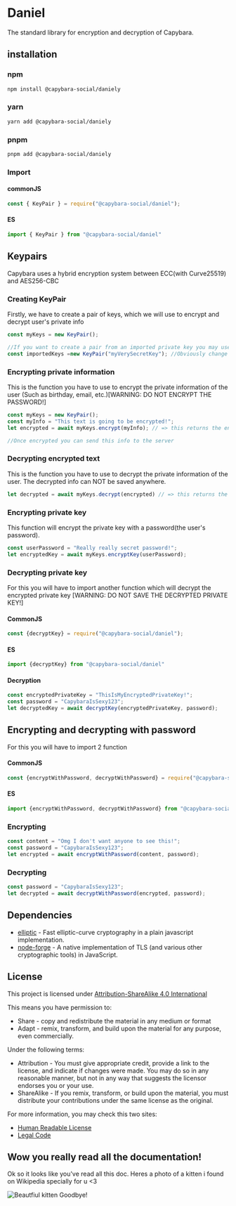 # Daniel 

The standard library for encryption and decryption of Capybara.

## installation


### npm
```bash
npm install @capybara-social/daniely
```

### yarn
```bash
yarn add @capybara-social/daniely
```

### pnpm
```bash
pnpm add @capybara-social/daniely
```


### Import

#### commonJS
```js
const { KeyPair } = require("@capybara-social/daniel");
```

#### ES
```js
import { KeyPair } from "@capybara-social/daniel"
```

## Keypairs

Capybara uses a hybrid encryption system between ECC(with Curve25519) and AES256-CBC

### Creating KeyPair
Firstly, we have to create a pair of keys, which we will use to encrypt and decrypt user's private info
```js
const myKeys = new KeyPair();

//If you want to create a pair from an imported private key you may use it like this
const importedKeys =new KeyPair("myVerySecretKey"); //Obviously change the "myVerySecretKey" with the imported private key
```

### Encrypting private information

This is the function you have to use to encrypt the private information of the user (Such as birthday, email, etc.)\[WARNING: DO NOT ENCRYPT THE PASSWORD!\]

```js
const myKeys = new KeyPair();
const myInfo = "This text is going to be encrypted!";
let encrypted = await myKeys.encrypt(myInfo); // => this returns the encrypted text

//Once encrypted you can send this info to the server
```

### Decrypting encrypted text

This is the function you have to use to decrypt the private information of the user. The decrypted info can NOT be saved anywhere. 
```js
let decrypted = await myKeys.decrypt(encrypted) // => this returns the decrypted text or throw an error 
```
### Encrypting private key
This function will encrypt the private key with a password(the user's password).
```js
const userPassword = "Really really secret password!";
let encryptedKey = await myKeys.encryptKey(userPassword);
``` 

### Decrypting private key
For this you will have to import another function which will decrypt the encrypted private key
\[WARNING: DO NOT SAVE THE DECRYPTED PRIVATE KEY!\]
#### CommonJS
```js
const {decryptKey} = require("@capybara-social/daniel");
```
#### ES
```js
import {decryptKey} from "@capybara-social/daniel"
```


#### Decryption
```js
const encryptedPrivateKey = "ThisIsMyEncryptedPrivateKey!";
const password = "CapybaraIsSexy123";
let decryptedKey = await decryptKey(encryptedPrivateKey, password);
```

## Encrypting and decrypting with password

For this you will have to import 2 function
#### CommonJS
```js
const {encryptWithPassword, decryptWithPassword} = require("@capybara-social/daniel");
```
#### ES
```js
import {encryptWithPassword, decryptWithPassword} from "@capybara-social/daniel"
```


### Encrypting
```js
const content = "Omg I don't want anyone to see this!";
const password = "CapybaraIsSexy123";
let encrypted = await encryptWithPassword(content, password);
```

### Decrypting
```js
const password = "CapybaraIsSexy123";
let decrypted = await decryptWithPassword(encrypted, password);
```

## Dependencies

* [elliptic](https://www.npmjs.com/package/elliptic) - Fast elliptic-curve cryptography in a plain javascript implementation.
* [node-forge](https://www.npmjs.com/package/node-forge) - A native implementation of TLS (and various other cryptographic tools) in JavaScript.

## License

This project is licensed under [Attribution-ShareAlike 4.0 International](https://creativecommons.org/licenses/by-sa/4.0/)

This means you have permission to:
* Share - copy and redistribute the material in any medium or format 
* Adapt - remix, transform, and build upon the material
for any purpose, even commercially. 

Under the following terms: 
* Attribution - You must give appropriate credit, provide a link to the license, and indicate if changes were made. You may do so in any reasonable manner, but not in any way that suggests the licensor endorses you or your use. 
* ShareAlike - If you remix, transform, or build upon the material, you must distribute your contributions under the same license as the original. 


For more information, you may check this two sites:

* [Human Readable License](https://creativecommons.org/licenses/by-sa/4.0/)
* [Legal Code](https://creativecommons.org/licenses/by-sa/4.0/legalcode)


## Wow you really read all the documentation!

Ok so it looks like you've read all this doc. 
Heres a photo of a kitten i found on Wikipedia specially for u <3

![Beautfiul kitten](https://upload.wikimedia.org/wikipedia/commons/b/b7/White_kitten.jpg)
Goodbye!